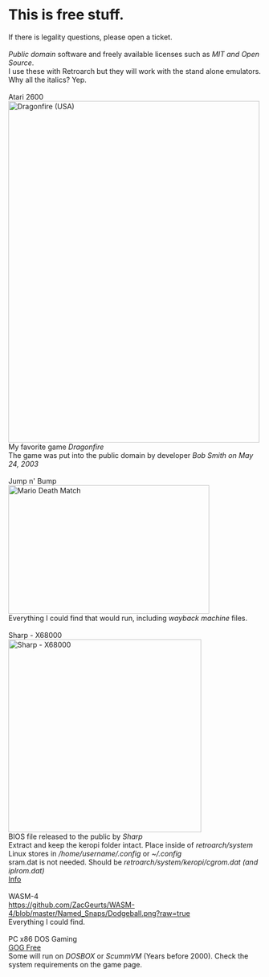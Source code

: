 # This is free stuff.<BR />
If there is legality questions, please open a ticket.<BR />
<BR />
*Public domain* software and freely available licenses such as *MIT and Open Source*.<BR />
I use these with Retroarch but they will work with the stand alone emulators.<BR />
Why all the italics? Yep.<BR />
<BR />
Atari 2600<BR />
<img width="500" height="680" alt="Dragonfire (USA)" src="https://github.com/user-attachments/assets/11ba7390-b0fe-45f4-b389-003a69c0c1e0" /><BR />
My favorite game *Dragonfire*<BR />
The game was put into the public domain by developer *Bob Smith on May 24, 2003*<BR />
<BR />
Jump n' Bump<BR />
<img width="400" height="256" alt="Mario Death Match" src="https://github.com/user-attachments/assets/fa4d988f-dab8-4329-9ed8-73d44afa42e2" /><BR />
Everything I could find that would run, including *wayback machine* files.<BR />
<BR />
Sharp - X68000<BR />
<img width="384" height="384" alt="Sharp - X68000" src="https://github.com/user-attachments/assets/8d7f57ee-c6ae-4ee7-99d7-5d9d1585b7da" /><BR />
BIOS file released to the public by *Sharp*<BR />
Extract and keep the keropi folder intact. Place inside of *retroarch/system*<BR />
Linux stores in */home/username/.config* or *~/.config*<BR />
sram.dat is not needed. Should be *retroarch/system/keropi/cgrom.dat (and iplrom.dat)*<BR />
[Info](https://www.libretro.com/index.php/new-core-px68k-androidioswindowslinuxmac)<BR />
<BR />
WASM-4<BR />
https://github.com/ZacGeurts/WASM-4/blob/master/Named_Snaps/Dodgeball.png?raw=true<BR />
Everything I could find.<BR />
<BR />
PC x86 DOS Gaming<BR />
[GOG Free](https://www.gog.com/en/partner/free_games)<BR />
Some will run on *DOSBOX* or *ScummVM* (Years before 2000). Check the system requirements on the game page.<BR />
